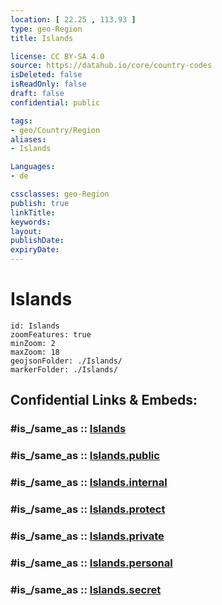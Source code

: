 ```yaml
---
location: [ 22.25 , 113.93 ] 
type: geo-Region
title: Islands

license: CC BY-SA 4.0
source: https://datahub.io/core/country-codes
isDeleted: false
isReadOnly: false
draft: false
confidential: public

tags:
- geo/Country/Region
aliases:
- Islands

Languages:
- de

cssclasses: geo-Region
publish: true
linkTitle: 
keywords: 
layout: 
publishDate: 
expiryDate: 
---
```


# Islands

```leaflet
id: Islands
zoomFeatures: true 
minZoom: 2 
maxZoom: 18
geojsonFolder: ./Islands/
markerFolder: ./Islands/
```


## Confidential Links & Embeds: 

### #is_/same_as :: [Islands](/_Standards/Earth/Continent/Asia/Asia~East/China/Hong_Kong/Counties/Islands.md) 

### #is_/same_as :: [Islands.public](/_public/Earth/Continent/Asia/Asia~East/China/Hong_Kong/Counties/Islands.public.md) 

### #is_/same_as :: [Islands.internal](/_internal/Earth/Continent/Asia/Asia~East/China/Hong_Kong/Counties/Islands.internal.md) 

### #is_/same_as :: [Islands.protect](/_protect/Earth/Continent/Asia/Asia~East/China/Hong_Kong/Counties/Islands.protect.md) 

### #is_/same_as :: [Islands.private](/_private/Earth/Continent/Asia/Asia~East/China/Hong_Kong/Counties/Islands.private.md) 

### #is_/same_as :: [Islands.personal](/_personal/Earth/Continent/Asia/Asia~East/China/Hong_Kong/Counties/Islands.personal.md) 

### #is_/same_as :: [Islands.secret](/_secret/Earth/Continent/Asia/Asia~East/China/Hong_Kong/Counties/Islands.secret.md)

